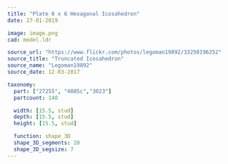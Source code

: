 ```yaml
---
title: "Plate 6 x 6 Hexagonal Icosahedron"
date: 27-01-2019

image: image.png
cad: model.ldr

source_url: "https://www.flickr.com/photos/legoman19892/33250196252"
source_title: "Truncated Icosahedron"
source_name: "Legoman19892"
source_date: 12-03-2017

taxonomy:
  part: ["27255", "4085c","3023"]
  partcount: 140

  width: [15.5, stud]
  depth: [15.5, stud]
  height: [15.5, stud]

  function: shape_3D
  shape_3D_segments: 20
  shape_3D_segsize: 7
---
```

